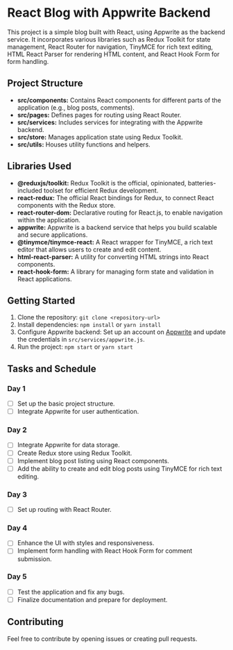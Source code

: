 # React Blog with Appwrite Backend

This project is a simple blog built with React, using Appwrite as the backend service. It incorporates various libraries such as Redux Toolkit for state management, React Router for navigation, TinyMCE for rich text editing, HTML React Parser for rendering HTML content, and React Hook Form for form handling.

## Project Structure

- **src/components:** Contains React components for different parts of the application (e.g., blog posts, comments).
- **src/pages:** Defines pages for routing using React Router.
- **src/services:** Includes services for integrating with the Appwrite backend.
- **src/store:** Manages application state using Redux Toolkit.
- **src/utils:** Houses utility functions and helpers.

## Libraries Used

- **@reduxjs/toolkit:** Redux Toolkit is the official, opinionated, batteries-included toolset for efficient Redux development.
- **react-redux:** The official React bindings for Redux, to connect React components with the Redux store.
- **react-router-dom:** Declarative routing for React.js, to enable navigation within the application.
- **appwrite:** Appwrite is a backend service that helps you build scalable and secure applications.
- **@tinymce/tinymce-react:** A React wrapper for TinyMCE, a rich text editor that allows users to create and edit content.
- **html-react-parser:** A utility for converting HTML strings into React components.
- **react-hook-form:** A library for managing form state and validation in React applications.

## Getting Started

1. Clone the repository: `git clone <repository-url>`
2. Install dependencies: `npm install` or `yarn install`
3. Configure Appwrite backend: Set up an account on [Appwrite](https://appwrite.io/) and update the credentials in `src/services/appwrite.js`.
4. Run the project: `npm start` or `yarn start`

## Tasks and Schedule

### Day 1

- [ ] Set up the basic project structure.
- [ ] Integrate Appwrite for user authentication.

### Day 2

- [ ] Integrate Appwrite for data storage.
- [ ] Create Redux store using Redux Toolkit.
- [ ] Implement blog post listing using React components.
- [ ] Add the ability to create and edit blog posts using TinyMCE for rich text editing.

### Day 3

<!-- - [ ] Implement comment functionality using React components. -->
- [ ] Set up routing with React Router.

### Day 4

- [ ] Enhance the UI with styles and responsiveness.
- [ ] Implement form handling with React Hook Form for comment submission.

### Day 5

- [ ] Test the application and fix any bugs.
- [ ] Finalize documentation and prepare for deployment.

## Contributing

Feel free to contribute by opening issues or creating pull requests.
